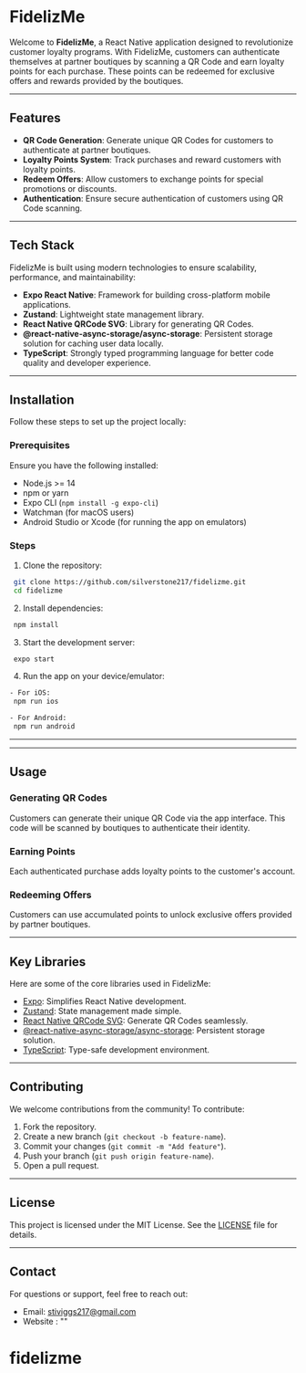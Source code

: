 # FidelizMe

Welcome to **FidelizMe**, a React Native application designed to revolutionize customer loyalty programs. With FidelizMe, customers can authenticate themselves at partner boutiques by scanning a QR Code and earn loyalty points for each purchase. These points can be redeemed for exclusive offers and rewards provided by the boutiques.

---

## Features

- **QR Code Generation**: Generate unique QR Codes for customers to authenticate at partner boutiques.
- **Loyalty Points System**: Track purchases and reward customers with loyalty points.
- **Redeem Offers**: Allow customers to exchange points for special promotions or discounts.
- **Authentication**: Ensure secure authentication of customers using QR Code scanning.

---

## Tech Stack

FidelizMe is built using modern technologies to ensure scalability, performance, and maintainability:

- **Expo React Native**: Framework for building cross-platform mobile applications.
- **Zustand**: Lightweight state management library.
- **React Native QRCode SVG**: Library for generating QR Codes.
- **@react-native-async-storage/async-storage**: Persistent storage solution for caching user data locally.
- **TypeScript**: Strongly typed programming language for better code quality and developer experience.

---

## Installation

Follow these steps to set up the project locally:

### Prerequisites

Ensure you have the following installed:

- Node.js >= 14
- npm or yarn
- Expo CLI (`npm install -g expo-cli`)
- Watchman (for macOS users)
- Android Studio or Xcode (for running the app on emulators)

### Steps

1. Clone the repository:

```bash
 git clone https://github.com/silverstone217/fidelizme.git
 cd fidelizme
```

2. Install dependencies:

```bash
 npm install
```

3. Start the development server:

```bash
 expo start
```

4. Run the app on your device/emulator:

```bash
- For iOS:
 npm run ios

- For Android:
 npm run android
```

---

---

## Usage

### Generating QR Codes

Customers can generate their unique QR Code via the app interface. This code will be scanned by boutiques to authenticate their identity.

### Earning Points

Each authenticated purchase adds loyalty points to the customer's account.

### Redeeming Offers

Customers can use accumulated points to unlock exclusive offers provided by partner boutiques.

---

## Key Libraries

Here are some of the core libraries used in FidelizMe:

- [Expo](https://expo.dev): Simplifies React Native development.
- [Zustand](https://github.com/pmndrs/zustand): State management made simple.
- [React Native QRCode SVG](https://github.com/awesomejerry/react-native-qrcode-svg): Generate QR Codes seamlessly.
- [@react-native-async-storage/async-storage](https://github.com/react-native-async-storage/async-storage): Persistent storage solution.
- [TypeScript](https://www.typescriptlang.org): Type-safe development environment.

---

## Contributing

We welcome contributions from the community! To contribute:

1. Fork the repository.
2. Create a new branch (`git checkout -b feature-name`).
3. Commit your changes (`git commit -m "Add feature"`).
4. Push your branch (`git push origin feature-name`).
5. Open a pull request.

---

## License

This project is licensed under the MIT License. See the [LICENSE](LICENSE) file for details.

---

## Contact

For questions or support, feel free to reach out:

- Email: stiviggs217@gmail.com
- Website : ""
# fidelizme
